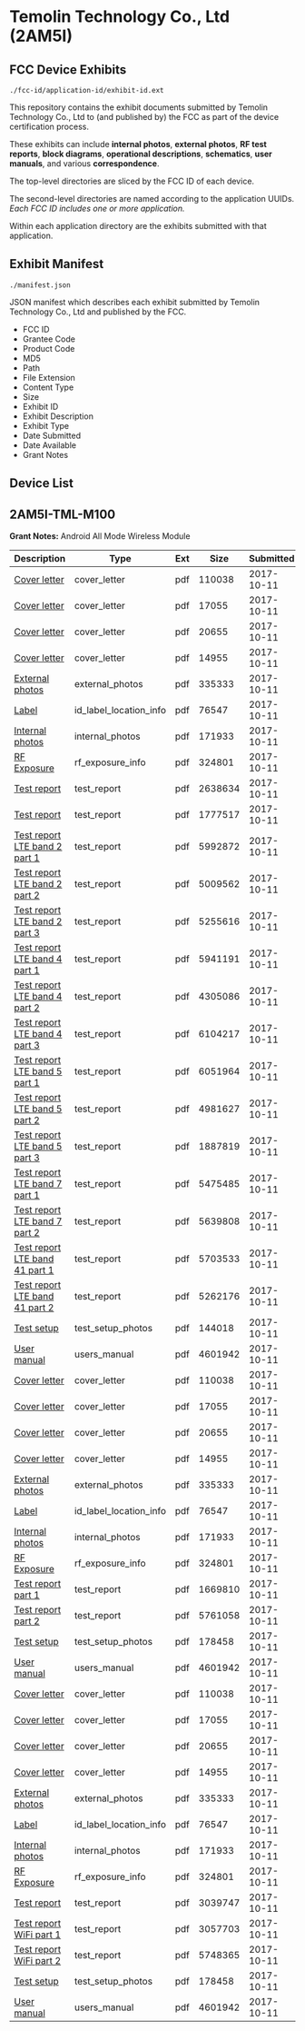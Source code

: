 # Temolin Technology Co., Ltd (2AM5I)
## FCC Device Exhibits

```
./fcc-id/application-id/exhibit-id.ext
```

This repository contains the exhibit documents submitted by Temolin Technology Co., Ltd to (and published by) the FCC as part of the device certification process.

These exhibits can include **internal photos**, **external photos**, **RF test reports**, **block diagrams**, **operational descriptions**, **schematics**, **user manuals**, and various **correspondence**.

The top-level directories are sliced by the FCC ID of each device.

The second-level directories are named according to the application UUIDs. *Each FCC ID includes one or more application.*

Within each application directory are the exhibits submitted with that application. 

## Exhibit Manifest

```
./manifest.json
```

JSON manifest which describes each exhibit submitted by Temolin Technology Co., Ltd and published by the FCC.

- FCC ID
- Grantee Code
- Product Code
- MD5
- Path
- File Extension
- Content Type
- Size
- Exhibit ID
- Exhibit Description
- Exhibit Type
- Date Submitted
- Date Available
- Grant Notes

## Device List
## 2AM5I-TML-M100
**Grant Notes:** Android All Mode Wireless Module

| Description | Type | Ext | Size | Submitted | Available |
| ----------- | ---- | --- | ---- | --------- | --------- |
| [Cover letter](2AM5I-TML-M100/38c79273aa4367fe02d6b48723632ffd/3600745.pdf) | cover_letter | pdf | 110038 | 2017-10-11 | 2017-10-11 |
| [Cover letter](2AM5I-TML-M100/38c79273aa4367fe02d6b48723632ffd/3600750.pdf) | cover_letter | pdf | 17055 | 2017-10-11 | 2017-10-11 |
| [Cover letter](2AM5I-TML-M100/38c79273aa4367fe02d6b48723632ffd/3600751.pdf) | cover_letter | pdf | 20655 | 2017-10-11 | 2017-10-11 |
| [Cover letter](2AM5I-TML-M100/38c79273aa4367fe02d6b48723632ffd/3600753.pdf) | cover_letter | pdf | 14955 | 2017-10-11 | 2017-10-11 |
| [External photos](2AM5I-TML-M100/38c79273aa4367fe02d6b48723632ffd/3600754.pdf) | external_photos | pdf | 335333 | 2017-10-11 | 2017-10-11 |
| [Label](2AM5I-TML-M100/38c79273aa4367fe02d6b48723632ffd/3600756.pdf) | id_label_location_info | pdf | 76547 | 2017-10-11 | 2017-10-11 |
| [Internal photos](2AM5I-TML-M100/38c79273aa4367fe02d6b48723632ffd/3600758.pdf) | internal_photos | pdf | 171933 | 2017-10-11 | 2017-10-11 |
| [RF Exposure](2AM5I-TML-M100/38c79273aa4367fe02d6b48723632ffd/3600765.pdf) | rf_exposure_info | pdf | 324801 | 2017-10-11 | 2017-10-11 |
| [Test report](2AM5I-TML-M100/38c79273aa4367fe02d6b48723632ffd/3600780.pdf) | test_report | pdf | 2638634 | 2017-10-11 | 2017-10-11 |
| [Test report](2AM5I-TML-M100/38c79273aa4367fe02d6b48723632ffd/3600781.pdf) | test_report | pdf | 1777517 | 2017-10-11 | 2017-10-11 |
| [Test report LTE band 2 part 1](2AM5I-TML-M100/38c79273aa4367fe02d6b48723632ffd/3600782.pdf) | test_report | pdf | 5992872 | 2017-10-11 | 2017-10-11 |
| [Test report LTE band 2 part 2](2AM5I-TML-M100/38c79273aa4367fe02d6b48723632ffd/3600783.pdf) | test_report | pdf | 5009562 | 2017-10-11 | 2017-10-11 |
| [Test report LTE band 2 part 3](2AM5I-TML-M100/38c79273aa4367fe02d6b48723632ffd/3600784.pdf) | test_report | pdf | 5255616 | 2017-10-11 | 2017-10-11 |
| [Test report LTE band 4 part 1](2AM5I-TML-M100/38c79273aa4367fe02d6b48723632ffd/3600785.pdf) | test_report | pdf | 5941191 | 2017-10-11 | 2017-10-11 |
| [Test report LTE band 4 part 2](2AM5I-TML-M100/38c79273aa4367fe02d6b48723632ffd/3600786.pdf) | test_report | pdf | 4305086 | 2017-10-11 | 2017-10-11 |
| [Test report LTE band 4 part 3](2AM5I-TML-M100/38c79273aa4367fe02d6b48723632ffd/3600787.pdf) | test_report | pdf | 6104217 | 2017-10-11 | 2017-10-11 |
| [Test report LTE band 5 part 1](2AM5I-TML-M100/38c79273aa4367fe02d6b48723632ffd/3600788.pdf) | test_report | pdf | 6051964 | 2017-10-11 | 2017-10-11 |
| [Test report LTE band 5 part 2](2AM5I-TML-M100/38c79273aa4367fe02d6b48723632ffd/3600789.pdf) | test_report | pdf | 4981627 | 2017-10-11 | 2017-10-11 |
| [Test report LTE band 5 part 3](2AM5I-TML-M100/38c79273aa4367fe02d6b48723632ffd/3600790.pdf) | test_report | pdf | 1887819 | 2017-10-11 | 2017-10-11 |
| [Test report LTE band 7 part 1](2AM5I-TML-M100/38c79273aa4367fe02d6b48723632ffd/3600794.pdf) | test_report | pdf | 5475485 | 2017-10-11 | 2017-10-11 |
| [Test report LTE band 7 part 2](2AM5I-TML-M100/38c79273aa4367fe02d6b48723632ffd/3600795.pdf) | test_report | pdf | 5639808 | 2017-10-11 | 2017-10-11 |
| [Test report LTE band 41 part 1](2AM5I-TML-M100/38c79273aa4367fe02d6b48723632ffd/3600802.pdf) | test_report | pdf | 5703533 | 2017-10-11 | 2017-10-11 |
| [Test report LTE band 41 part 2](2AM5I-TML-M100/38c79273aa4367fe02d6b48723632ffd/3600803.pdf) | test_report | pdf | 5262176 | 2017-10-11 | 2017-10-11 |
| [Test setup](2AM5I-TML-M100/38c79273aa4367fe02d6b48723632ffd/3600804.pdf) | test_setup_photos | pdf | 144018 | 2017-10-11 | 2017-10-11 |
| [User manual](2AM5I-TML-M100/38c79273aa4367fe02d6b48723632ffd/3600805.pdf) | users_manual | pdf | 4601942 | 2017-10-11 | 2017-10-11 |
| [Cover letter](2AM5I-TML-M100/f3ad6754b02b3b1251c49178eb5a3f55/3600745.pdf) | cover_letter | pdf | 110038 | 2017-10-11 | 2017-10-11 |
| [Cover letter](2AM5I-TML-M100/f3ad6754b02b3b1251c49178eb5a3f55/3600750.pdf) | cover_letter | pdf | 17055 | 2017-10-11 | 2017-10-11 |
| [Cover letter](2AM5I-TML-M100/f3ad6754b02b3b1251c49178eb5a3f55/3600751.pdf) | cover_letter | pdf | 20655 | 2017-10-11 | 2017-10-11 |
| [Cover letter](2AM5I-TML-M100/f3ad6754b02b3b1251c49178eb5a3f55/3600753.pdf) | cover_letter | pdf | 14955 | 2017-10-11 | 2017-10-11 |
| [External photos](2AM5I-TML-M100/f3ad6754b02b3b1251c49178eb5a3f55/3600754.pdf) | external_photos | pdf | 335333 | 2017-10-11 | 2017-10-11 |
| [Label](2AM5I-TML-M100/f3ad6754b02b3b1251c49178eb5a3f55/3600756.pdf) | id_label_location_info | pdf | 76547 | 2017-10-11 | 2017-10-11 |
| [Internal photos](2AM5I-TML-M100/f3ad6754b02b3b1251c49178eb5a3f55/3600758.pdf) | internal_photos | pdf | 171933 | 2017-10-11 | 2017-10-11 |
| [RF Exposure](2AM5I-TML-M100/f3ad6754b02b3b1251c49178eb5a3f55/3600765.pdf) | rf_exposure_info | pdf | 324801 | 2017-10-11 | 2017-10-11 |
| [Test report part 1](2AM5I-TML-M100/f3ad6754b02b3b1251c49178eb5a3f55/3600887.pdf) | test_report | pdf | 1669810 | 2017-10-11 | 2017-10-11 |
| [Test report part 2](2AM5I-TML-M100/f3ad6754b02b3b1251c49178eb5a3f55/3600888.pdf) | test_report | pdf | 5761058 | 2017-10-11 | 2017-10-11 |
| [Test setup](2AM5I-TML-M100/f3ad6754b02b3b1251c49178eb5a3f55/3600836.pdf) | test_setup_photos | pdf | 178458 | 2017-10-11 | 2017-10-11 |
| [User manual](2AM5I-TML-M100/f3ad6754b02b3b1251c49178eb5a3f55/3600805.pdf) | users_manual | pdf | 4601942 | 2017-10-11 | 2017-10-11 |
| [Cover letter](2AM5I-TML-M100/dc47bb715ac4974c3f367003c657138f/3600745.pdf) | cover_letter | pdf | 110038 | 2017-10-11 | 2017-10-11 |
| [Cover letter](2AM5I-TML-M100/dc47bb715ac4974c3f367003c657138f/3600750.pdf) | cover_letter | pdf | 17055 | 2017-10-11 | 2017-10-11 |
| [Cover letter](2AM5I-TML-M100/dc47bb715ac4974c3f367003c657138f/3600751.pdf) | cover_letter | pdf | 20655 | 2017-10-11 | 2017-10-11 |
| [Cover letter](2AM5I-TML-M100/dc47bb715ac4974c3f367003c657138f/3600753.pdf) | cover_letter | pdf | 14955 | 2017-10-11 | 2017-10-11 |
| [External photos](2AM5I-TML-M100/dc47bb715ac4974c3f367003c657138f/3600754.pdf) | external_photos | pdf | 335333 | 2017-10-11 | 2017-10-11 |
| [Label](2AM5I-TML-M100/dc47bb715ac4974c3f367003c657138f/3600756.pdf) | id_label_location_info | pdf | 76547 | 2017-10-11 | 2017-10-11 |
| [Internal photos](2AM5I-TML-M100/dc47bb715ac4974c3f367003c657138f/3600758.pdf) | internal_photos | pdf | 171933 | 2017-10-11 | 2017-10-11 |
| [RF Exposure](2AM5I-TML-M100/dc47bb715ac4974c3f367003c657138f/3600765.pdf) | rf_exposure_info | pdf | 324801 | 2017-10-11 | 2017-10-11 |
| [Test report](2AM5I-TML-M100/dc47bb715ac4974c3f367003c657138f/3600832.pdf) | test_report | pdf | 3039747 | 2017-10-11 | 2017-10-11 |
| [Test report WiFi part 1](2AM5I-TML-M100/dc47bb715ac4974c3f367003c657138f/3600833.pdf) | test_report | pdf | 3057703 | 2017-10-11 | 2017-10-11 |
| [Test report WiFi part 2](2AM5I-TML-M100/dc47bb715ac4974c3f367003c657138f/3600834.pdf) | test_report | pdf | 5748365 | 2017-10-11 | 2017-10-11 |
| [Test setup](2AM5I-TML-M100/dc47bb715ac4974c3f367003c657138f/3600836.pdf) | test_setup_photos | pdf | 178458 | 2017-10-11 | 2017-10-11 |
| [User manual](2AM5I-TML-M100/dc47bb715ac4974c3f367003c657138f/3600805.pdf) | users_manual | pdf | 4601942 | 2017-10-11 | 2017-10-11 |
